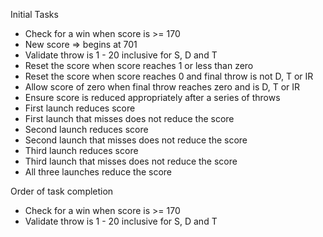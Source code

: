 Initial Tasks
- Check for a win when score is >= 170
- New score => begins at 701
- Validate throw is 1 - 20 inclusive for S, D and T
- Reset the score when score reaches 1 or less than zero
- Reset the score when score reaches 0 and final throw is not D, T or IR
- Allow score of zero when final throw reaches zero and is D, T or IR
- Ensure score is reduced appropriately after a series of throws
- First launch reduces score
- First launch that misses does not reduce the score
- Second launch reduces score
- Second launch that misses does not reduce the score
- Third launch reduces score
- Third launch that misses does not reduce the score
- All three launches reduce the score

Order of task completion
- Check for a win when score is >= 170
- Validate throw is 1 - 20 inclusive for S, D and T